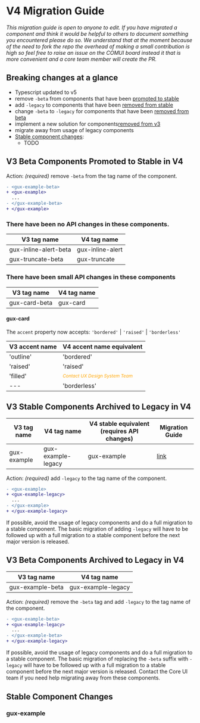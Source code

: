 # V4 Migration Guide

_This migration guide is open to anyone to edit. If you have migrated a component and think it would be helpful to others to document something you encountered please do so. We understand that at the moment because of the need to fork the repo the overhead of making a small contribution is high so feel free to raise an issue on the COMUI board instead it that is more convenient and a core team member will create the PR._

## Breaking changes at a glance

- Typescript updated to v5
- remove `-beta` from components that have been [promoted to stable](#v3-beta-components-promoted-to-stable-in-v4)
- add `-legacy` to components that have been [removed from stable](#v3-stable-components-archived-to-legacy-in-v4)
- change `-beta` to `-legacy` for components that have been [removed from beta](#v3-beta-components-archived-to-legacy-in-v4)
- implement a new solution for components[removed from v3](#v3-beta-components-removed-from-v4)
- migrate away from usage of legacy components
- [Stable component changes](#stable-component-changes):
  - TODO

## V3 Beta Components Promoted to Stable in V4

Action: _(required)_ remove `-beta` from the tag name of the component.

```diff
- <gux-example-beta>
+ <gux-example>
  ...
- </gux-example-beta>
+ </gux-example>
```

### There have been no API changes in these components.

| V3 tag name           | V4 tag name      |
| --------------------- | ---------------- |
| gux-inline-alert-beta | gux-inline-alert |
| gux-truncate-beta     | gux-truncate     |

### There have been small API changes in these components

| V3 tag name   | V4 tag name |
| ------------- | ----------- |
| gux-card-beta | gux-card    |

#### gux-card

The `accent` property now accepts: `'bordered'` | `'raised'` | `'borderless'`

| V3 accent name | V4 accent name equivalent                                                            |
| -------------- | ------------------------------------------------------------------------------------ |
| 'outline'      | 'bordered'                                                                           |
| 'raised'       | 'raised'                                                                             |
| 'filled'       | <span style="color:orange; font-size:0.75em">_Contact UX Design System Team_ </span> |
| ---            | 'borderless'                                                                         |

## V3 Stable Components Archived to Legacy in V4

| V3 tag name | V4 tag name        | V4 stable equivalent (requires API changes) | Migration Guide                 |
| ----------- | ------------------ | ------------------------------------------- | ------------------------------- |
| gux-example | gux-example-legacy | gux-example                                 | [link](./gux-example-legacy.md) |

Action: _(required)_ add `-legacy` to the tag name of the component.

```diff
- <gux-example>
+ <gux-example-legacy>
  ...
- </gux-example>
+ </gux-example-legacy>
```

If possible, avoid the usage of legacy components and do a full migration to a stable component. The basic migration of adding `-legacy` will have to be followed up with a full migration to a stable component before the next major version is released.

## V3 Beta Components Archived to Legacy in V4

| V3 tag name      | V4 tag name        |
| ---------------- | ------------------ |
| gux-example-beta | gux-example-legacy |

Action: _(required)_ remove the `-beta` tag and add `-legacy` to the tag name of the component.

```diff
- <gux-example-beta>
+ <gux-example-legacy>
  ...
- </gux-example-beta>
+ </gux-example-legacy>
```

If possible, avoid the usage of legacy components and do a full migration to a stable component. The basic migration of replacing the `-beta` suffix with `-legacy` will have to be followed up with a full migration to a stable component before the next major version is released. Contact the Core UI team if you need help migrating away from these components.

## Stable Component Changes

### gux-example

